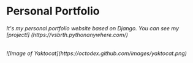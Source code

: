 <h1>Personal Portfolio</h1>
<h6>It's my personal portfolio website based on Django. You can see my [project!] (https://vsbrth.pythonanywhere.com/)<h6>
![Image of Yaktocat](https://octodex.github.com/images/yaktocat.png)
